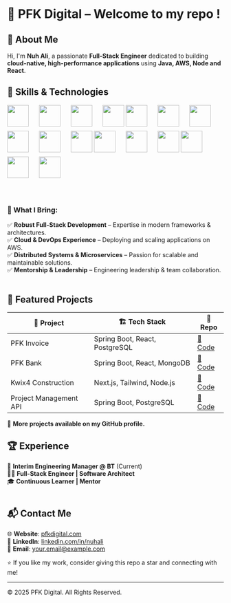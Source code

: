 # 💼 PFK Digital – Welcome to my repo !

## 🌟 About Me
Hi, I'm **Nuh Ali**, a passionate **Full-Stack Engineer** dedicated to building **cloud-native, high-performance applications** using **Java, AWS, Node and React**.
<br />
## 📖 Skills & Technologies
<p>
  <img src="https://cdn.jsdelivr.net/gh/devicons/devicon/icons/react/react-original.svg" width="50" marginRight=20 style="padding-right:20px; margin-bottom: 10px;" />
  <img src="https://cdn.jsdelivr.net/gh/devicons/devicon/icons/nextjs/nextjs-original.svg" width="50" style="margin-right:20px; margin-bottom: 10px;" />
  <img src="https://cdn.jsdelivr.net/gh/devicons/devicon/icons/typescript/typescript-original.svg" width="50" style="margin-right:20px; margin-bottom: 10px;" />
  <img src="https://cdn.jsdelivr.net/gh/devicons/devicon/icons/tailwindcss/tailwindcss-original.svg" width="50" style="margin-bottom: 10px;" />
  <img src="https://cdn.jsdelivr.net/gh/devicons/devicon/icons/java/java-original.svg" width="50" style="margin-right:20px; margin-bottom: 10px;" />
  <img src="https://cdn.jsdelivr.net/gh/devicons/devicon/icons/spring/spring-original.svg" width="50" style="margin-right:20px; margin-bottom: 10px;" />
  <img src="https://cdn.jsdelivr.net/gh/devicons/devicon/icons/nodejs/nodejs-original.svg" width="50" style="margin-bottom: 10px;" />
  <img src="https://cdn.jsdelivr.net/gh/devicons/devicon/icons/postgresql/postgresql-original.svg" width="50" style="margin-right:20px; margin-bottom: 10px;" />
  <img src="https://cdn.jsdelivr.net/gh/devicons/devicon/icons/mongodb/mongodb-original.svg" width="50" style="margin-right:20px; margin-bottom: 10px;" />
  <img src="https://cdn.jsdelivr.net/gh/devicons/devicon/icons/redis/redis-original.svg" width="50" style="margin-bottom: 10px;" />
  <img src="https://cdn.jsdelivr.net/gh/devicons/devicon/icons/amazonwebservices/amazonwebservices-original-wordmark.svg" width="50" style="margin-right:20px; margin-bottom: 10px;" />
  <img src="https://cdn.jsdelivr.net/gh/devicons/devicon/icons/docker/docker-original.svg" width="50" style="margin-right:20px; margin-bottom: 10px;" />
  <img src="https://cdn.jsdelivr.net/gh/devicons/devicon/icons/kubernetes/kubernetes-plain.svg" width="50" style="margin-bottom: 10px;" />
  <img src="https://cdn.jsdelivr.net/gh/devicons/devicon/icons/jest/jest-plain.svg" width="50" style="margin-right:20px; margin-bottom: 10px;" />
  <img src="https://cdn.jsdelivr.net/gh/devicons/devicon/icons/cypressio/cypressio-original.svg" width="50" style="margin-right:20px; margin-bottom: 10px;" />
  <img src="https://cdn.jsdelivr.net/gh/devicons/devicon/icons/github/github-original.svg" width="50" style="margin-bottom: 10px;" />
</p>
<br />

### 🚀 What I Bring:
✅ **Robust Full-Stack Development** – Expertise in modern frameworks & architectures.  
✅ **Cloud & DevOps Experience** – Deploying and scaling applications on AWS.  
✅ **Distributed Systems & Microservices** – Passion for scalable and maintainable solutions.  
✅ **Mentorship & Leadership** – Engineering leadership & team collaboration.  
<br />

## 📌 Featured Projects
| 🚀 Project | 🏗 Tech Stack | 📜 Repo |
|-----------|-------------|---------|
| PFK Invoice | Spring Boot, React, PostgreSQL | [📂 Code](https://github.com/pfkdigital/PFKInvoice) |
| PFK Bank | Spring Boot, React, MongoDB | [📂 Code](https://github.com/pfkdigital/PFK-Bank) |
| Kwix4 Construction | Next.js, Tailwind, Node.js | [📂 Code](https://github.com/pfkdigital/kwix4-construction) |
| Project Management API | Spring Boot, PostgreSQL | [📂 Code](https://github.com/pfkdigital/project-managment-api) |

📌 **More projects available on my GitHub profile.**

## 🏆 Experience
💼 **Interim Engineering Manager @ BT** (Current)  
👨‍💻 **Full-Stack Engineer | Software Architect**  
🎓 **Continuous Learner | Mentor**  
<br />

## 📬 Contact Me
🌐 **Website**: [pfkdigital.com](https://pfkdigital.co.uk)  
💼 **LinkedIn**: [linkedin.com/in/nuhali](https://linkedin.com/in/nuhali)  
📧 **Email**: [your.email@example.com](mailto:nuh@pfkdigital.co.uk)

⭐ If you like my work, consider giving this repo a star and connecting with me!

---

© 2025 PFK Digital. All Rights Reserved.
